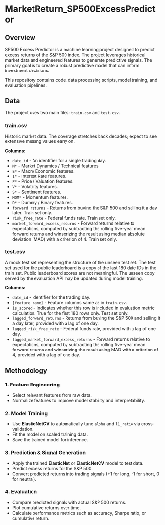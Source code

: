 # MarketReturn_SP500ExcessPredictor
## Overview

SP500 Excess Predictor is a machine learning project designed to predict excess returns of the S&P 500 index. The project leverages historical market data and engineered features to generate predictive signals. The primary goal is to create a robust predictive model that can inform investment decisions.

This repository contains code, data processing scripts, model training, and evaluation pipelines.

## Data

The project uses two main files: `train.csv` and `test.csv`.

### train.csv
Historic market data. The coverage stretches back decades; expect to see extensive missing values early on.

**Columns:**
- `date_id` - An identifier for a single trading day.  
- `M*` - Market Dynamics / Technical features.  
- `E*` - Macro Economic features.  
- `I*` - Interest Rate features.  
- `P*` - Price / Valuation features.  
- `V*` - Volatility features.  
- `S*` - Sentiment features.  
- `MOM*` - Momentum features.  
- `D*` - Dummy / Binary features.  
- `forward_returns` - Returns from buying the S&P 500 and selling it a day later. Train set only.  
- `risk_free_rate` - Federal funds rate. Train set only.  
- `market_forward_excess_returns` - Forward returns relative to expectations, computed by subtracting the rolling five-year mean forward returns and winsorizing the result using median absolute deviation (MAD) with a criterion of 4. Train set only.  

### test.csv
A mock test set representing the structure of the unseen test set. The test set used for the public leaderboard is a copy of the last 180 date IDs in the train set. Public leaderboard scores are not meaningful. The unseen copy served by the evaluation API may be updated during model training.

**Columns:**
- `date_id` - Identifier for the trading day.  
- `[feature_name]` - Feature columns same as in `train.csv`.  
- `is_scored` - Indicates whether this row is included in evaluation metric calculation. True for the first 180 rows only. Test set only.  
- `lagged_forward_returns` - Returns from buying the S&P 500 and selling it a day later, provided with a lag of one day.  
- `lagged_risk_free_rate` - Federal funds rate, provided with a lag of one day.  
- `lagged_market_forward_excess_returns` - Forward returns relative to expectations, computed by subtracting the rolling five-year mean forward returns and winsorizing the result using MAD with a criterion of 4, provided with a lag of one day.

## Methodology

### 1. Feature Engineering
- Select relevant features from raw data.  
- Normalize features to improve model stability and interpretability.

### 2. Model Training
- Use **ElasticNetCV** to automatically tune `alpha` and `l1_ratio` via cross-validation.  
- Fit the model on scaled training data.  
- Save the trained model for inference.

### 3. Prediction & Signal Generation
- Apply the trained **ElasticNet** or **ElasticNetCV** model to test data.  
- Predict excess returns for the S&P 500.  
- Convert predicted returns into trading signals (+1 for long, -1 for short, 0 for neutral).

### 4. Evaluation
- Compare predicted signals with actual S&P 500 returns.  
- Plot cumulative returns over time.  
- Calculate performance metrics such as accuracy, Sharpe ratio, or cumulative return.

